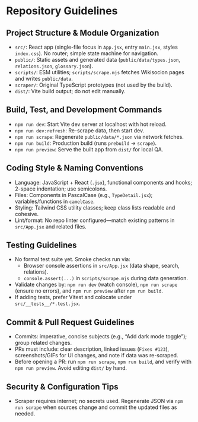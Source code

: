 # Repository Guidelines

## Project Structure & Module Organization
- `src/`: React app (single-file focus in `App.jsx`, entry `main.jsx`, styles `index.css`). No router; simple state machine for navigation.
- `public/`: Static assets and generated data (`public/data/types.json`, `relations.json`, `glossary.json`).
- `scripts/`: ESM utilities; `scripts/scrape.mjs` fetches Wikisocion pages and writes `public/data`.
- `scraper/`: Original TypeScript prototypes (not used by the build).
- `dist/`: Vite build output; do not edit manually.

## Build, Test, and Development Commands
- `npm run dev`: Start Vite dev server at localhost with hot reload.
- `npm run dev:refresh`: Re-scrape data, then start dev.
- `npm run scrape`: Regenerate `public/data/*.json` via network fetches.
- `npm run build`: Production build (runs `prebuild` → `scrape`).
- `npm run preview`: Serve the built app from `dist/` for local QA.

## Coding Style & Naming Conventions
- Language: JavaScript + React (`.jsx`), functional components and hooks; 2-space indentation; use semicolons.
- Files: Components in PascalCase (e.g., `TypeDetail.jsx`); variables/functions in `camelCase`.
- Styling: Tailwind CSS utility classes; keep class lists readable and cohesive.
- Lint/format: No repo linter configured—match existing patterns in `src/App.jsx` and related files.

## Testing Guidelines
- No formal test suite yet. Smoke checks run via:
  - Browser console assertions in `src/App.jsx` (data shape, search, relations).
  - `console.assert(...)` in `scripts/scrape.mjs` during data generation.
- Validate changes by: `npm run dev` (watch console), `npm run scrape` (ensure no errors), and `npm run preview` after `npm run build`.
- If adding tests, prefer Vitest and colocate under `src/__tests__/*.test.jsx`.

## Commit & Pull Request Guidelines
- Commits: imperative, concise subjects (e.g., “Add dark mode toggle”); group related changes.
- PRs must include: clear description, linked issues (`Fixes #123`), screenshots/GIFs for UI changes, and note if data was re-scraped.
- Before opening a PR: run `npm run scrape`, `npm run build`, and verify with `npm run preview`. Avoid editing `dist/` by hand.

## Security & Configuration Tips
- Scraper requires internet; no secrets used. Regenerate JSON via `npm run scrape` when sources change and commit the updated files as needed.

